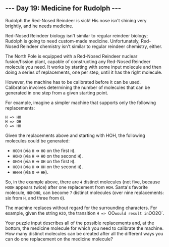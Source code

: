 ## --- Day 19: Medicine for Rudolph ---

Rudolph the Red-Nosed Reindeer is sick! His nose isn't shining very brightly, and he needs medicine.

Red-Nosed Reindeer biology isn't similar to regular reindeer biology; Rudolph is going to need custom-made medicine. Unfortunately, Red-Nosed Reindeer chemistry isn't similar to regular reindeer chemistry, either.

The North Pole is equipped with a Red-Nosed Reindeer nuclear fusion/fission plant, capable of constructing any Red-Nosed Reindeer molecule you need. It works by starting with some input molecule and then doing a series of replacements, one per step, until it has the right molecule.

However, the machine has to be calibrated before it can be used. Calibration involves determining the number of molecules that can be generated in one step from a given starting point.

For example, imagine a simpler machine that supports only the following replacements:

```
H => HO
H => OH
O => HH
```

Given the replacements above and starting with HOH, the following molecules could be generated:

 - `HOOH` (via `H` => `HO` on the first `H`).
 - `HOHO` (via `H` => `HO` on the second `H`).
 - `OHOH` (via `H` => `OH` on the first `H`).
 - `HOOH` (via `H` => `OH` on the second `H`).
 - `HHHH` (via `O` => `HH`).

So, in the example above, there are `4` distinct molecules (not five, because `HOOH` appears twice) after one replacement from `HOH`. Santa's favorite molecule, `HOHOHO`, can become `7` distinct molecules (over nine replacements: six from `H`, and three from `O`).

The machine replaces without regard for the surrounding characters. For example, given the string `H2O`, the transition `H => `OO` would result in `OO2O`.

Your puzzle input describes all of the possible replacements and, at the bottom, the medicine molecule for which you need to calibrate the machine. How many distinct molecules can be created after all the different ways you can do one replacement on the medicine molecule?
